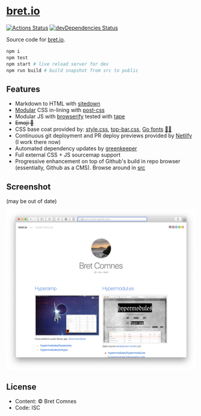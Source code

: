 # [bret.io](https://www.bret.io)

[![Actions Status](https://github.com/bcomnes/bret.io/workflows/tests/badge.svg)](https://github.com/bcomnes/bret.io/actions)
[![devDependencies Status](https://david-dm.org/bcomnes/bret.io/dev-status.svg)](https://david-dm.org/bcomnes/bret.io?type=dev)

Source code for [bret.io](https://www.bret.io).

```sh
npm i
npm test
npm start # live reload server for dev
npm run build # build snapshot from src to public
```

## Features

- Markdown to HTML with [sitedown](https://github.com/hypermodules/sitedown)
- [Modular](https://github.com/bcomnes/bret.io/blob/master/postcss.config.js#L5-L10) CSS in-lining with [post-css](https://github.com/postcss/postcss)
- Modular JS with [browserify](http://browserify.org) tested with [tape](https://github.com/substack/tape)
- ~~Emoji 🐴~~
- CSS base coat provided by: [style.css](https://github.com/ungoldman/style.css), [top-bar.css](https://github.com/ungoldman/top-bar.css), [Go fonts](https://blog.golang.org/go-fonts) [👨‍🎨](https://ungoldman.com)
- Continuous git deployment and PR deploy previews provided by [Netlify](https://www.netlify.com) (I work there now)
- Automated dependency updates by [greenkeeper](https://greenkeeper.io)
- Full external CSS + JS sourcemap support
- Progressive enhancement on top of Github's build in repo browser (essentially, Github as a CMS). Browse around in [src](/src)

## Screenshot

(may be out of date)

![screenshot](screenshot.png)

## License

- Content: © Bret Comnes
- Code: ISC
